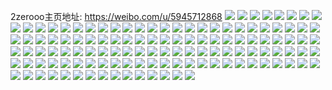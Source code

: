 2zerooo主页地址: https://weibo.com/u/5945712868 
![](https://wx4.sinaimg.cn/mw2000/006unBwEly1h8x9c7ag5gj31kd240kjl.jpg) 
![](https://wx4.sinaimg.cn/mw2000/006unBwEly1h8uizysg7aj30xg1kmdsv.jpg) 
![](https://wx4.sinaimg.cn/mw2000/006unBwEly1h8t8km29iaj31z635sx6q.jpg) 
![](https://wx4.sinaimg.cn/mw2000/006unBwEly1h8inhs9kfzj311y216hdt.jpg) 
![](https://wx4.sinaimg.cn/mw2000/006unBwEly1h8cod6tc4ej32bz2bzx6r.jpg) 
![](https://wx4.sinaimg.cn/mw2000/006unBwEly1h8alidxlymj31sc2dsx6r.jpg) 
![](https://wx4.sinaimg.cn/mw2000/006unBwEly1h8alik8hjpj325q2vx4qr.jpg) 
![](https://wx4.sinaimg.cn/mw2000/006unBwEly1h8alj886bhj323w23wx6v.jpg) 
![](https://wx4.sinaimg.cn/mw2000/006unBwEly1h8ali30k5qj32c02c0hdy.jpg) 
![](https://wx4.sinaimg.cn/mw2000/006unBwEly1h8aljo90omj31sc2drnpe.jpg) 
![](https://wx4.sinaimg.cn/mw2000/006unBwEly1h8aljs3i3oj322c2qo1ky.jpg) 
![](https://wx4.sinaimg.cn/mw2000/006unBwEly1h8alkv402fj32c1340u11.jpg) 
![](https://wx4.sinaimg.cn/mw2000/006unBwEly1h8alm2qzxoj329u29ukjv.jpg) 
![](https://wx4.sinaimg.cn/mw2000/006unBwEly1h8alms43tgj32c03404qq.jpg) 
![](https://wx4.sinaimg.cn/mw2000/006unBwEly1h7g219bqsmj322x22x7wh.jpg) 
![](https://wx4.sinaimg.cn/mw2000/006unBwEly1h72bv7unsgj32av32xx6q.jpg) 
![](https://wx4.sinaimg.cn/mw2000/006unBwEly1h71izng50cj324i2b8b2a.jpg) 
![](https://wx4.sinaimg.cn/mw2000/006unBwEly1h71izosupxj32bb332e81.jpg) 
![](https://wx4.sinaimg.cn/mw2000/006unBwEly1h71izl3olkj32c1340kjl.jpg) 
![](https://wx4.sinaimg.cn/mw2000/006unBwEly1h6sls5pnqcj30ns0nrwv4.jpg) 
![](https://wx4.sinaimg.cn/mw2000/006unBwEly1h6pqj0k68wj30wh16paau.jpg) 
![](https://wx4.sinaimg.cn/mw2000/006unBwEly1h6pqj0a7rmj30wi16h3za.jpg) 
![](https://wx4.sinaimg.cn/mw2000/006unBwEly1h6pqj0u2q3j30wi16rgu0.jpg) 
![](https://wx4.sinaimg.cn/mw2000/006unBwEly1h6lm51owo6j32c02c0wpq.jpg) 
![](https://wx4.sinaimg.cn/mw2000/006unBwEly1h6kb8idpu1j30u00u0n00.jpg) 
![](https://wx4.sinaimg.cn/mw2000/006unBwEly1h6kb8d363tj30u00u0aal.jpg) 
![](https://wx4.sinaimg.cn/mw2000/006unBwEly1h6kb85u2l5j30u0140gm3.jpg) 
![](https://wx4.sinaimg.cn/mw2000/006unBwEly1h6hyud4lj4j31sc2dsdws.jpg) 
![](https://wx4.sinaimg.cn/mw2000/006unBwEly1h6bp8kdddlj30sg0sg10u.jpg) 
![](https://wx4.sinaimg.cn/mw2000/006unBwEly1h6b3rjnpcbj31do1dokcl.jpg) 
![](https://wx4.sinaimg.cn/mw2000/006unBwEly1h6b2cyq5ywj31sc2dskjl.jpg) 
![](https://wx4.sinaimg.cn/mw2000/006unBwEly1h6b2czycryj31sc2dsqv5.jpg) 
![](https://wx4.sinaimg.cn/mw2000/006unBwEly1h6b2cxtsaoj31sc2dskjl.jpg) 
![](https://wx4.sinaimg.cn/mw2000/006unBwEly1h6b2d0l7vwj31oo2dre81.jpg) 
![](https://wx4.sinaimg.cn/mw2000/006unBwEly1h69xka8zbzj30wi1jzk28.jpg) 
![](https://wx4.sinaimg.cn/mw2000/006unBwEly1h678exs7kpj31qy2c0npd.jpg) 
![](https://wx4.sinaimg.cn/mw2000/006unBwEly1h66clq59cmj31sc2dq41c.jpg) 
![](https://wx4.sinaimg.cn/mw2000/006unBwEly1h66clp34lbj31c91scabv.jpg) 
![](https://wx4.sinaimg.cn/mw2000/006unBwEly1h66clr3qcfj31qz2c012p.jpg) 
![](https://wx4.sinaimg.cn/mw2000/006unBwEly1h66cls53c1j31r02c0npd.jpg) 
![](https://wx4.sinaimg.cn/mw2000/006unBwEly1h60lbd2b6lj32c02c04df.jpg) 
![](https://wx4.sinaimg.cn/mw2000/006unBwEly1h60lcafvp6j335s35s1kx.jpg) 
![](https://wx4.sinaimg.cn/mw2000/006unBwEly1h60lbbnv9ij32c02c0tji.jpg) 
![](https://wx4.sinaimg.cn/mw2000/006unBwEly1h5z1f8s4slj32c12c0qv7.jpg) 
![](https://wx4.sinaimg.cn/mw2000/006unBwEly1h5z1f9y9gjj32c02c07wh.jpg) 
![](https://wx4.sinaimg.cn/mw2000/006unBwEly1h5z1fbxs94j3340340k21.jpg) 
![](https://wx4.sinaimg.cn/mw2000/006unBwEly1h5z1fedfyqj32c02c0h9n.jpg) 
![](https://wx4.sinaimg.cn/mw2000/006unBwEly1h5z1fg4pvuj32c02c0kjl.jpg) 
![](https://wx4.sinaimg.cn/mw2000/006unBwEly1h5z1fijwuyj32c02c01kx.jpg) 
![](https://wx4.sinaimg.cn/mw2000/006unBwEly1h5z1fm12vnj32c02c0aze.jpg) 
![](https://wx4.sinaimg.cn/mw2000/006unBwEly1h5z1fl2vjij32c02c0nph.jpg) 
![](https://wx4.sinaimg.cn/mw2000/006unBwEly1h5uh9ndlvkj30wi10vwmv.jpg) 
![](https://wx4.sinaimg.cn/mw2000/006unBwEly1h5siqgvljaj30u00u0jzw.jpg) 
![](https://wx4.sinaimg.cn/mw2000/006unBwEly1h5ghsdr5u0j30tb1fm4hp.jpg) 
![](https://wx4.sinaimg.cn/mw2000/006unBwEly1h5fpn96x7dj31z11z11ky.jpg) 
![](https://wx4.sinaimg.cn/mw2000/006unBwEly1h5fpnak98cj32c02c04qs.jpg) 
![](https://wx4.sinaimg.cn/mw2000/006unBwEly1h5fpn7bshij32c02c01kz.jpg) 
![](https://wx4.sinaimg.cn/mw2000/006unBwEly1h5fpndos96j31w233zqv6.jpg) 
![](https://wx4.sinaimg.cn/mw2000/006unBwEly1h5fpn5dw08j32c02c0npe.jpg) 
![](https://wx4.sinaimg.cn/mw2000/006unBwEly1h5fpnbm4pyj32c02c0npe.jpg) 
![](https://wx4.sinaimg.cn/mw2000/006unBwEly1h5aswed7r4j31sc1scb29.jpg) 
![](https://wx4.sinaimg.cn/mw2000/006unBwEly1h4rsl0c0ntj32c02c01ky.jpg) 
![](https://wx4.sinaimg.cn/mw2000/006unBwEly1h4ek7auqn4j30wi1ycwp7.jpg) 
![](https://wx4.sinaimg.cn/mw2000/006unBwEly1h4bzo8uj7mj31sc2dse82.jpg) 
![](https://wx4.sinaimg.cn/mw2000/006unBwEly1h4bzoahizsj31sb2c9kjm.jpg) 
![](https://wx4.sinaimg.cn/mw2000/006unBwEly1h4bzoc5cqmj31sb2cbe82.jpg) 
![](https://wx4.sinaimg.cn/mw2000/006unBwEly1h4bzo79750j31sc2ds1kz.jpg) 
![](https://wx4.sinaimg.cn/mw2000/006unBwEly1h4bzoe2t95j31sb2bvkjm.jpg) 
![](https://wx4.sinaimg.cn/mw2000/006unBwEly1h4bzog0hc6j31sc29gnpe.jpg) 
![](https://wx4.sinaimg.cn/mw2000/006unBwEly1h27woh3wzbj328k2zfx6p.jpg) 
![](https://wx4.sinaimg.cn/mw2000/006unBwEly1h15j35qw2dj31sc2d6hdt.jpg) 
![](https://wx4.sinaimg.cn/mw2000/006unBwEly1h0f7eq4btjj32c0327u0x.jpg) 
![](https://wx4.sinaimg.cn/mw2000/006unBwEly1h0f7er2u7dj32c032ju0x.jpg) 
![](https://wx4.sinaimg.cn/mw2000/006unBwEly1h06xo3l296j30j40iaq4e.jpg) 
![](https://wx4.sinaimg.cn/mw2000/006unBwEly1gzrb8z3qapj31rn2dre81.jpg) 
![](https://wx4.sinaimg.cn/mw2000/006unBwEly1gzrb909khlj31sc2dsqv5.jpg) 
![](https://wx4.sinaimg.cn/mw2000/006unBwEly1gzrb91bsymj31491eeka7.jpg) 
![](https://wx4.sinaimg.cn/mw2000/006unBwEly1gzrb91y3txj32bc1qhb29.jpg) 
![](https://wx4.sinaimg.cn/mw2000/006unBwEly1gzfdqgc8xej31oh2dsqv6.jpg) 
![](https://wx4.sinaimg.cn/mw2000/006unBwEly1gz789fik3zj31sc2dsx6p.jpg) 
![](https://wx4.sinaimg.cn/mw2000/006unBwEly1gz78923xubj32c02c01l0.jpg) 
![](https://wx4.sinaimg.cn/mw2000/006unBwEly1gz78931xvhj31sc2dskjl.jpg) 
![](https://wx4.sinaimg.cn/mw2000/006unBwEly1gz7894wj25j32c032fx6r.jpg) 
![](https://wx4.sinaimg.cn/mw2000/006unBwEly1gz7896f4jkj324r2ud7wi.jpg) 
![](https://wx4.sinaimg.cn/mw2000/006unBwEly1gz789fvjs2j31601k0dzv.jpg) 
![](https://wx4.sinaimg.cn/mw2000/006unBwEly1gz7890lx3vj32c0340kjq.jpg) 
![](https://wx4.sinaimg.cn/mw2000/006unBwEly1gz7899wtucj32c03401l2.jpg) 
![](https://wx4.sinaimg.cn/mw2000/006unBwEly1gz789e3cb3j32c03407wm.jpg) 
![](https://wx4.sinaimg.cn/mw2000/006unBwEly1gy6c2q4nk0j32c02c04qp.jpg) 
![](https://wx4.sinaimg.cn/mw2000/006unBwEly1guyi3yrnkmj61sc2dshdu02.jpg) 
![](https://wx4.sinaimg.cn/mw2000/006unBwEly1guyi3zfxtsj61lk2d6b2902.jpg) 
![](https://wx4.sinaimg.cn/mw2000/006unBwEly1guyi4gqorjj61gw2dphdt02.jpg) 
![](https://wx4.sinaimg.cn/mw2000/006unBwEly1guyi48nltkj62c02c0npj02.jpg) 
![](https://wx4.sinaimg.cn/mw2000/006unBwEly1guyi4foopij62c02c04qw02.jpg) 
![](https://wx4.sinaimg.cn/mw2000/006unBwEly1guyi4md9cuj617018fdwo02.jpg) 
![](https://wx4.sinaimg.cn/mw2000/006unBwEly1guyi4iwiotj629o32w7wi02.jpg) 
![](https://wx4.sinaimg.cn/mw2000/006unBwEly1guyi4jxy0mj61tq1tqhdt02.jpg) 
![](https://wx4.sinaimg.cn/mw2000/006unBwEly1guyi4lf5kzj61px1px7wh02.jpg) 
![](https://wx4.sinaimg.cn/mw2000/006unBwEly1gug5s1p41ij62c02c01kz02.jpg) 
![](https://wx4.sinaimg.cn/mw2000/006unBwEly1gue02qdvcjj61f71u1e8102.jpg) 
![](https://wx4.sinaimg.cn/mw2000/006unBwEly1guczftgso3j61o01o07wh02.jpg) 
![](https://wx4.sinaimg.cn/mw2000/006unBwEly1gu4cgvuo4rj31vu1vukjl.jpg) 
![](https://wx4.sinaimg.cn/mw2000/006unBwEly1gtv55hpt5pj32c03401ky.jpg) 
![](https://wx4.sinaimg.cn/mw2000/006unBwEly1gtu1vuhzx3j31b22804qp.jpg) 
![](https://wx4.sinaimg.cn/mw2000/006unBwEly1gtas2i5nyjj30v81eznf2.jpg) 
![](https://wx4.sinaimg.cn/mw2000/006unBwEly1gtas2gdqgcj327b27bkjl.jpg) 
![](https://wx4.sinaimg.cn/mw2000/006unBwEly1gtas2lq8boj32632631kz.jpg) 
![](https://wx4.sinaimg.cn/mw2000/006unBwEly1gtas2tioj1j32c0340hdz.jpg) 
![](https://wx4.sinaimg.cn/mw2000/006unBwEly1gsmq4qijilj30sg1n1aws.jpg) 
![](https://wx4.sinaimg.cn/mw2000/006unBwEly1gsk7yw5b3bj33402c0e81.jpg) 
![](https://wx4.sinaimg.cn/mw2000/006unBwEly1gsj9c5pu6jj30re0h90u5.jpg) 
![](https://wx4.sinaimg.cn/mw2000/006unBwEly1gsghhm296aj32dc2yl1kz.jpg) 
![](https://wx4.sinaimg.cn/mw2000/006unBwEly1gsbzbp9xk9j32c02c07wh.jpg) 
![](https://wx4.sinaimg.cn/mw2000/006unBwEly1grnwwsxa7lj32yo1o0npe.jpg) 
![](https://wx4.sinaimg.cn/mw2000/006unBwEly1grnwwrr5raj30sg0s1q9g.jpg) 
![](https://wx4.sinaimg.cn/mw2000/006unBwEly1grgptvtnqij32am2am7wj.jpg) 
![](https://wx4.sinaimg.cn/mw2000/006unBwEly1gqo0e2gop2j30v20v24qp.jpg) 
![](https://wx4.sinaimg.cn/mw2000/006unBwEly1gqnxejc9bfj32c02wi1l4.jpg) 
![](https://wx4.sinaimg.cn/mw2000/006unBwEly1gqfq63pt16j30v90m9nlo.jpg) 
![](https://wx4.sinaimg.cn/mw2000/006unBwEly1gpn3ou9hs0j3280274npk.jpg) 
![](https://wx4.sinaimg.cn/mw2000/006unBwEly1gp141phi9ej30v90ue4ew.jpg) 
![](https://wx4.sinaimg.cn/mw2000/006unBwEly1gm9pozxqguj31kx2de1l0.jpg) 
![](https://wx4.sinaimg.cn/mw2000/006unBwEly1glhnk7vmu5j326z27dqv6.jpg) 
